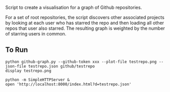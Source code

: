 Script to create a visualisation for a graph of Github repositories.

For a set of root repositories, the script discovers other associated 
projects by looking at each user who has starred the repo and then 
loading all other repos that user also starred. The resulting graph
is weighted by the number of starring users in common.


## To Run

    python github-graph.py --github-token xxx --plot-file testrepo.png --json-file testrepo.json github/testrepo
    display testrepo.png

    python -m SimpleHTTPServer &
    open 'http://localhost:8000/index.html?d=testrepo.json'
